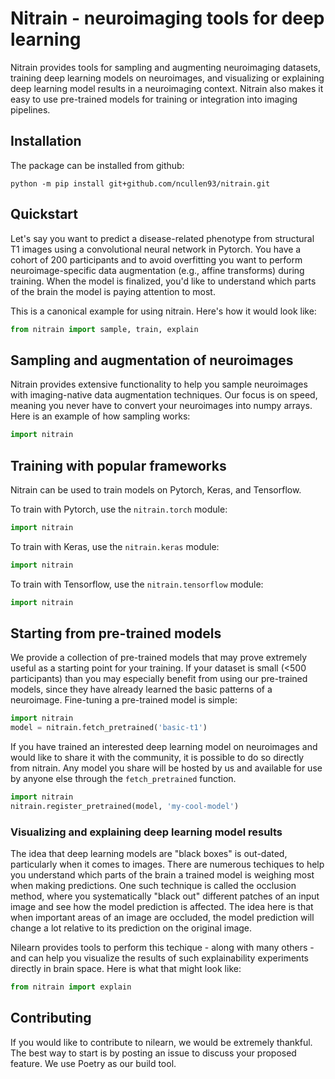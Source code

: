# Nitrain - neuroimaging tools for deep learning

Nitrain provides tools for sampling and augmenting neuroimaging datasets, training deep learning models on neuroimages, and visualizing or explaining deep learning model results in a neuroimaging context. Nitrain also makes it easy to use pre-trained models for training or integration into imaging pipelines.

## Installation

The package can be installed from github:

```
python -m pip install git+github.com/ncullen93/nitrain.git
```

## Quickstart

Let's say you want to predict a disease-related phenotype from structural T1 images using a convolutional neural network in Pytorch. You have a cohort of 200 participants and to avoid overfitting you want to perform neuroimage-specific data augmentation (e.g., affine transforms) during training. When the model is finalized, you'd like to understand which parts of the brain the model is paying attention to most.

This is a canonical example for using nitrain. Here's how it would look like:

```python
from nitrain import sample, train, explain

```

## Sampling and augmentation of neuroimages

Nitrain provides extensive functionality to help you sample neuroimages with imaging-native data augmentation techniques. Our focus is on speed, meaning you never have to convert your neuroimages into numpy arrays. Here is an example of how sampling works:

```python
import nitrain

```

## Training with popular frameworks

Nitrain can be used to train models on Pytorch, Keras, and Tensorflow.

To train with Pytorch, use the `nitrain.torch` module:

```python
import nitrain
```

To train with Keras, use the `nitrain.keras` module:

```python
import nitrain
```

To train with Tensorflow, use the `nitrain.tensorflow` module:

```python
import nitrain
```

## Starting from pre-trained models

We provide a collection of pre-trained models that may prove extremely useful as a starting point for your training. If your dataset is small (<500 participants) than you may especially benefit from using our pre-trained models, since they have already learned the basic patterns of a neuroimage. Fine-tuning a pre-trained model is simple:

```python
import nitrain
model = nitrain.fetch_pretrained('basic-t1')
```

If you have trained an interested deep learning model on neuroimages and would like to share it with the community, it is possible to do so directly from nitrain. Any model you share will be hosted by us and available for use by anyone else through the `fetch_pretrained` function.

```python
import nitrain
nitrain.register_pretrained(model, 'my-cool-model')
```

### Visualizing and explaining deep learning model results

The idea that deep learning models are "black boxes" is out-dated, particularly when it comes to images. There are numerous techiques to help you understand which parts of the brain a trained model is weighing most when making predictions. One such technique is called the occlusion method, where you systematically "black out" different patches of an input image and see how the model prediction is affected. The idea here is that when important areas of an image are occluded, the model prediction will change a lot relative to its prediction on the original image.

Nilearn provides tools to perform this techique - along with many others - and can help you visualize the results of such explainability experiments directly in brain space. Here is what that might look like:

```python
from nitrain import explain
```

## Contributing

If you would like to contribute to nilearn, we would be extremely thankful. The best way to start is by posting an issue to discuss your proposed feature. We use Poetry as our build tool.
